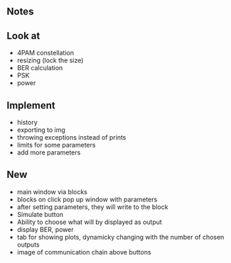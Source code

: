 ## Notes
## Look at
- 4PAM constellation
- resizing (lock the size)
- BER calculation
- PSK
- power
## Implement
- history
- exporting to img
- throwing exceptions instead of prints
- limits for some parameters
- add more parameters
## New
- main window via blocks
- blocks on click pop up window with parameters
- after setting parameters, they will write to the block
- Simulate button
- Ability to choose what will by displayed as output
- display BER, power
- tab for showing plots, dynamicky changing with the number of chosen outputs
-  image of communication chain above buttons